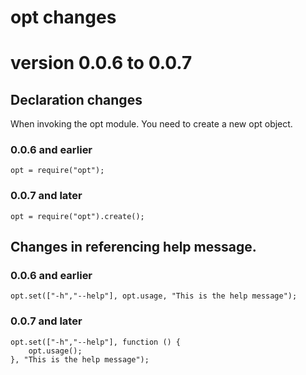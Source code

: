 opt changes
===========


# version 0.0.6 to 0.0.7

## Declaration changes

When invoking the opt module. You need to create a new opt object. 

### 0.0.6 and earlier

	opt = require("opt");

### 0.0.7 and later

	opt = require("opt").create();

## Changes in referencing help message.

### 0.0.6 and earlier

	opt.set(["-h","--help"], opt.usage, "This is the help message");

### 0.0.7 and later

	opt.set(["-h","--help"], function () {
		opt.usage();
	}, "This is the help message");
